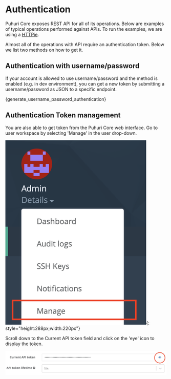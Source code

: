 # Authentication

Puhuri Core exposes REST API for all of its operations. Below are examples of typical operations performed against APIs.
To run the examples, we are using a [HTTPie](https://httpie.org/).

Almost all of the operations with API require an authentication token. Below we list two methods on how to get it.

## Authentication with username/password
If your account is allowed to use username/password and the method is enabled (e.g. in dev environment), you can get a new token by submitting a username/password as JSON to a specific endpoint.

{generate_username_password_authentication}

## Authentication Token management

You are also able to get token from the Puhuri Core web interface. Go to user workspace by selecting 'Manage' in the
user drop-down.

![side-bar](../assets/side-bar.png){: style="height:288px;width:220px"}

Scroll down to the Current API token field and click on the 'eye' icon to display the token.

![api-token](../assets/api-token.png)
